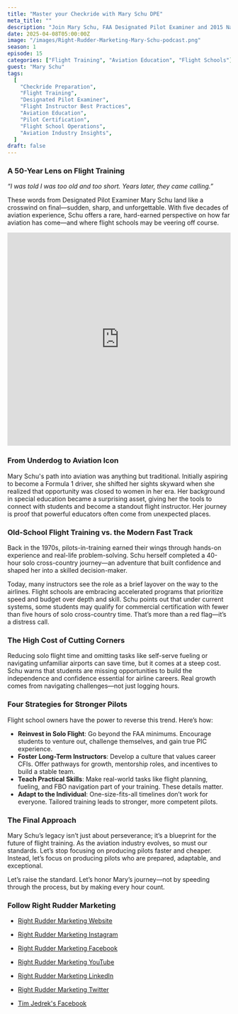 ```yaml
---
title: "Master your Checkride with Mary Schu DPE"
meta_title: ""
description: "Join Mary Schu, FAA Designated Pilot Examiner and 2015 National Flight Instructor of the Year, for a live podcast discussing checkride success, flight training insights, and instructor best practices."
date: 2025-04-08T05:00:00Z
image: "/images/Right-Rudder-Marketing-Mary-Schu-podcast.png"
season: 1
episode: 15
categories: ["Flight Training", "Aviation Education", "Flight Schools"]
guest: "Mary Schu"
tags:
  [
    "Checkride Preparation",
    "Flight Training",
    "Designated Pilot Examiner",
    "Flight Instructor Best Practices",
    "Aviation Education",
    "Pilot Certification",
    "Flight School Operations",
    "Aviation Industry Insights",
  ]
draft: false
---
```


### A 50-Year Lens on Flight Training

_“I was told I was too old and too short. Years later, they came calling.”_

These words from Designated Pilot Examiner Mary Schu land like a crosswind on final—sudden, sharp, and unforgettable. With five decades of aviation experience, Schu offers a rare, hard-earned perspective on how far aviation has come—and where flight schools may be veering off course.

<iframe width="100%" height="480" src="https://www.youtube.com/embed/JrmVQ6DKloQ?si=p7aDJ5buv78ISdpQ" title="YouTube video player" frameborder="0" allow="accelerometer; autoplay; clipboard-write; encrypted-media; gyroscope; picture-in-picture; web-share" referrerpolicy="strict-origin-when-cross-origin" allowfullscreen></iframe>

### From Underdog to Aviation Icon

Mary Schu's path into aviation was anything but traditional. Initially aspiring to become a Formula 1 driver, she shifted her sights skyward when she realized that opportunity was closed to women in her era. Her background in special education became a surprising asset, giving her the tools to connect with students and become a standout flight instructor. Her journey is proof that powerful educators often come from unexpected places.

### Old-School Flight Training vs. the Modern Fast Track

Back in the 1970s, pilots-in-training earned their wings through hands-on experience and real-life problem-solving. Schu herself completed a 40-hour solo cross-country journey—an adventure that built confidence and shaped her into a skilled decision-maker.

Today, many instructors see the role as a brief layover on the way to the airlines. Flight schools are embracing accelerated programs that prioritize speed and budget over depth and skill. Schu points out that under current systems, some students may qualify for commercial certification with fewer than five hours of solo cross-country time. That’s more than a red flag—it’s a distress call.

### The High Cost of Cutting Corners

Reducing solo flight time and omitting tasks like self-serve fueling or navigating unfamiliar airports can save time, but it comes at a steep cost. Schu warns that students are missing opportunities to build the independence and confidence essential for airline careers. Real growth comes from navigating challenges—not just logging hours.

### Four Strategies for Stronger Pilots

Flight school owners have the power to reverse this trend. Here’s how:

- **Reinvest in Solo Flight**: Go beyond the FAA minimums. Encourage students to venture out, challenge themselves, and gain true PIC experience.
- **Foster Long-Term Instructors**: Develop a culture that values career CFIs. Offer pathways for growth, mentorship roles, and incentives to build a stable team.
- **Teach Practical Skills**: Make real-world tasks like flight planning, fueling, and FBO navigation part of your training. These details matter.
- **Adapt to the Individual**: One-size-fits-all timelines don’t work for everyone. Tailored training leads to stronger, more competent pilots.

### The Final Approach

Mary Schu’s legacy isn’t just about perseverance; it’s a blueprint for the future of flight training. As the aviation industry evolves, so must our standards. Let’s stop focusing on producing pilots faster and cheaper. Instead, let’s focus on producing pilots who are prepared, adaptable, and exceptional.

Let’s raise the standard. Let’s honor Mary’s journey—not by speeding through the process, but by making every hour count.

### Follow Right Rudder Marketing

- [Right Rudder Marketing Website](https://www.rightruddermarketing.com)
- [Right Rudder Marketing Instagram](https://www.instagram.com/rightruddermarketing/)
- [Right Rudder Marketing Facebook](https://www.facebook.com/rightruddermarketing)

- [Right Rudder Marketing YouTube](https://www.youtube.com/@rightruddermarketing/)
- [Right Rudder Marketing LinkedIn](https://www.linkedin.com/company/rightruddermarketing)
- [Right Rudder Marketing Twitter](https://x.com/rightruddermktg)
- [Tim Jedrek's Facebook](https://www.facebook.com/flightschoolmarketing)
